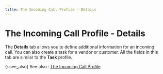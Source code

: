 ```yaml
---
title: The Incoming Call Profile - Details
---
```


# The Incoming Call Profile - Details


The **Details** tab allows you to define additional information for an incoming call. You can also create a task for a vendor or customer. All the fields in this tab are similar to the **Task** profile.


{:.see_also}
See also
: [The Incoming Call Profile]({{site.cm_baseurl}}/tasks/incoming-call/the_incoming_call_profile_cm.html)
